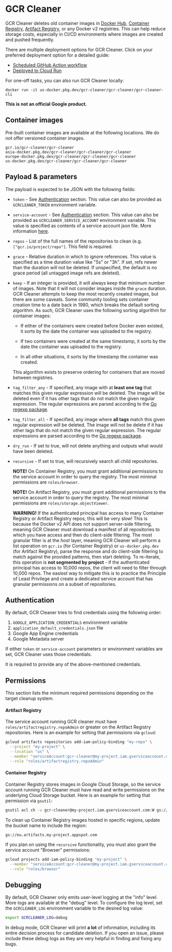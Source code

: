 # GCR Cleaner

GCR Cleaner deletes old container images in [Docker Hub][docker-hub], [Container Registry][container-registry], [Artifact Registry][artifact-registry], or any Docker v2 registries. This can help reduce storage costs, especially in CI/CD environments where images are created and pushed frequently.

There are multiple deployment options for GCR Cleaner. Click on your preferred
deployment option for a detailed guide:

- [Scheduled GitHub Action workflow](docs/deploy-github-actions.md)
- [Deployed to Cloud Run](docs/deploy-cloud-run.md)

For one-off tasks, you can also run GCR Cleaner locally:

```text
docker run -it us-docker.pkg.dev/gcr-cleaner/gcr-cleaner/gcr-cleaner-cli
```

**This is not an official Google product.**


## Container images

Pre-built container images are available at the following locations. We do not
offer versioned container images.

```text
gcr.io/gcr-cleaner/gcr-cleaner
asia-docker.pkg.dev/gcr-cleaner/gcr-cleaner/gcr-cleaner
europe-docker.pkg.dev/gcr-cleaner/gcr-cleaner/gcr-cleaner
us-docker.pkg.dev/gcr-cleaner/gcr-cleaner/gcr-cleaner
```


## Payload &amp; parameters

The payload is expected to be JSON with the following fields:

- `token` - See [Authentication](#authentication) section. This value can also be
  provided as `GCRCLEANER_TOKEN` environment variable.

- `service-account` - See [Authentication](#authentication) section. This value can
  also be provided as `GCRCLEANER_SERVICE_ACCOUNT` environment variable. This
  value is specified as contents of a service account json file. More information
  [here](https://cloud.google.com/container-registry/docs/advanced-authentication#json_key_file).

- `repos` - List of the full names of the repositories to clean (e.g.
  `["gcr.io/project/repo"]`. This field is required.

- `grace` - Relative duration in which to ignore references. This value is
  specified as a time duration value like "5s" or "3h". If set, refs newer than
  the duration will not be deleted. If unspecified, the default is no grace
  period (all untagged image refs are deleted).

- `keep` - If an integer is provided, it will always keep that minimum number of
  images. Note that it will not consider images inside the `grace` duration. GCR
  Cleaner attempts to keep the most recently created images, but there are some
  caveats. Some community tooling sets container creation time to a date back in
  1980, which breaks the default sorting algorithm. As such, GCR Cleaner uses
  the following sorting algorithm for container images:

    - If either of the containers were created before Docker even existed, it
      sorts by the date the container was uploaded to the registry.

    - If two containers were created at the same timestamp, it sorts by the date
      the container was uploaded to the registry.

    - In all other situations, it sorts by the timestamp the container was
      created.

  This algorithm exists to preserve ordering for containers that are moved
  between registries.

- `tag_filter_any` - If specified, any image with at **least one tag** that
  matches this given regular expression will be deleted. The image will be
  deleted even if it has other tags that do not match the given regular
  expression. The regular expressions are parsed according to the [Go regexp
  package][go-re].

- `tag_filter_all` - If specified, any image where **all tags** match this given
  regular expression will be deleted. The image will not be delete if it has
  other tags that do not match the given regular expression. The regular
  expressions are parsed according to the [Go regexp package][go-re].

- `dry_run` - If set to true, will not delete anything and outputs what would
  have been deleted.

- `recursive` - If set to true, will recursively search all child repositories.

    **NOTE!** On Container Registry, you must grant additional permissions to
    the service account in order to query the registry. The most minimal
    permissions are `roles/browser`.

    **NOTE!** On Artifact Registry, you must grant additional permissions to the service account in order to query the registry. The most minimal permissions are `roles/storage.objectViewer`.

    **WARNING!** If the authenticated principal has access to many Container
    Registry or Artifact Registry repos, this will be very slow! This is because
    the Docker v2 API does not support server-side filtering, meaning GCR
    Cleaner must download a manifest of all repositories to which you have
    access and then do client-side filtering. The most granular filter is at the
    _host_ layer, meaning GCR Cleaner will perform a list operation on `gcr.io`
    (for Container Registry) or `us-docker.pkg.dev` (for Artifact Registry),
    parse the response and do client-side filtering to match against the
    provided patterns, then start deleting. To re-iterate, this operation is
    **not segmented by project** - if the authenticated principal has access to
    10,000 repos, the client will need to filter through 10,000 repos. The
    easiest way to mitigate this is to practice the Principle of Least Privilege
    and create a dedicated service account that has granular permissions on a
    subset of repositories.


## Authentication

By default, GCR Cleaner tries to find credentials using the following order:

1. `GOOGLE_APPLICATION_CREDENTIALS` environment variable
2. `application_default_credentials.json` file
3. Google App Engine credentials
4. Google Metadata server

If either `token` or `service-account` parameters or environment variables are
set, GCR Cleaner uses those credentials.

It is required to provide any of the above-mentioned credentials.


## Permissions

This section lists the minimum required permissions depending on the target
cleanup system.

#### Artifact Registry

The service account running GCR cleaner must have
`roles/artifactregistry.repoAdmin` or greater on the Artifact Registry
repositories. Here is an example for setting that permissions via `gcloud`:

```sh
gcloud artifacts repositories add-iam-policy-binding "my-repo" \
  --project "my-project" \
  --location "us" \
  --member "serviceAccount:gcr-cleaner@my-project.iam.gserviceaccount.com" \
  --role "roles/artifactregistry.repoAdmin"
```

#### Container Registry

Container Registry stores images in Google Cloud Storage, so the service account
running GCR Cleaner must have read and write permissions on the underlying Cloud
Storage bucket. Here is an example for setting that permission via `gsutil`:

```sh
gsutil acl ch -u gcr-cleaner@my-project.iam.gserviceaccount.com:W gs://artifacts.my-project.appspot.com
```

To clean up Container Registry images hosted in specific regions, update the
bucket name to include the region:

```text
gs://eu.artifacts.my-project.appspot.com
```

If you plan on using the `recursive` functionality, you must also grant the
service account "Browser" permissions:

```sh
gcloud projects add-iam-policy-binding "my-project" \
  --member "serviceAccount:gcr-cleaner@my-project.iam.gserviceaccount.com" \
  --role "roles/browser"
```


## Debugging

By default, GCR Cleaner only emits user-level logging at the "info" level. More logs are available at the "debug" level. To configure the log level, set the `GCRCLEANER_LOG` environment variable to the desired log value:

```sh
export GCRCLEANER_LOG=debug
```

In debug mode, GCR Cleaner will print **a lot** of information, including its
entire decision process for candidate deletion. If you open an issue, please
include these debug logs as they are very helpful in finding and fixing any
bugs.




[artifact-registry]: https://cloud.google.com/artifact-registry
[container-registry]: https://cloud.google.com/container-registry
[docker-hub]: https://hub.docker.com
[go-re]: https://golang.org/pkg/regexp/syntax/
